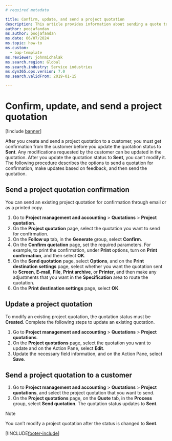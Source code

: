 ```yaml
---
# required metadata

title: Confirm, update, and send a project quotation
description: This article provides information about sending a quote to the customer for confirmation, modifying based on feedback, and then resending the quotation.
author: poojafandan
ms.author: poojafandan
ms.date: 06/07/2024
ms.topic: how-to
ms.custom: 
  - bap-template
ms.reviewer: johnmichalak
ms.search.region: Global
ms.search.industry: Service industries
ms.dyn365.ops.version: 7.0
ms.search.validFrom: 2019-01-15

---
```


# Confirm, update, and send a project quotation

[!include [banner](../includes/banner.md)]

After you create and send a project quotation to a customer, you must get confirmation from the customer before you update the quotation status to **Sent**. Any modifications requested by the customer can be updated in the quotation. After you update the quotation status to **Sent**, you can’t modify it. The following procedure describes the options to send a quotation for confirmation, make updates based on feedback, and then send the quotation.

## Send a project quotation confirmation  

You can send an existing project quotation for confirmation through email or as a printed copy. 

1. Go to **Project management and accounting** > **Quotations** > **Project quotation.** 
2. On the **Project quotation** page, select the quotation you want to send for confirmation. 
3. On the **Follow up** tab, in the **Generate** group, select **Confirm**. 
4. On the **Confirm quotation** page, set the required parameters. For example, to print the confirmation, under **Print** options, turn on **Print confirmation**, and then select **OK**.
5. On the **Send quotation** page, select **Options**, and on the **Print destination settings** page, select whether you want the quotation sent to **Screen**, **E-mail**, **File**, **Print archive**, or **Printer**, and then make any adjustments that you want in the **Specification** area to route the quotation.
6. On the **Print destination settings** page, select **OK**.  

## Update a project quotation

To modify an existing project quotation, the quotation status must be **Created**. Complete the following steps to update an existing quotation. 

1. Go to **Project management and accounting** > **Quotations** > **Project quotations**.
2. On the **Project quotations** page, select the quotation you want to update and on the Action Pane, select **Edit**.
3. Update the necessary field information, and on the Action Pane, select **Save**.  

## Send a project quotation to a customer 

1. Go to **Project management and accounting** > **Quotations** > **Project quotations**, and select the project quotation that you want to send.
2. On the **Project quotations** page, on the **Quote** tab, in the **Process** group, select **Send quotation**. The quotation status updates to **Sent**.

> [!NOTE]
> You can’t modify a project quotation after the status is changed to **Sent**.


[!INCLUDE[footer-include](../includes/footer-banner.md)]
